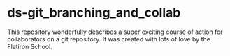 # ds-git_branching_and_collab

This repository wonderfully  describes a super exciting course of action for collaborators on a git repository. It was created with lots of love by the Flatiron School.
